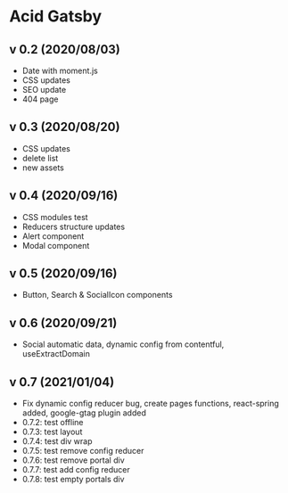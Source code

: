 # Acid Gatsby

## v 0.2 (2020/08/03)

- Date with moment.js
- CSS updates
- SEO update
- 404 page

## v 0.3 (2020/08/20)

- CSS updates
- delete list
- new assets

## v 0.4 (2020/09/16)

- CSS modules test
- Reducers structure updates
- Alert component
- Modal component

## v 0.5 (2020/09/16)

- Button, Search & SocialIcon components

## v 0.6 (2020/09/21)

- Social automatic data, dynamic config from contentful, useExtractDomain

## v 0.7 (2021/01/04)

- Fix dynamic config reducer bug, create pages functions, react-spring added, google-gtag plugin added
- 0.7.2: test offline
- 0.7.3: test layout
- 0.7.4: test div wrap
- 0.7.5: test remove config reducer
- 0.7.6: test remove portal div
- 0.7.7: test add config reducer
- 0.7.8: test empty portals div
